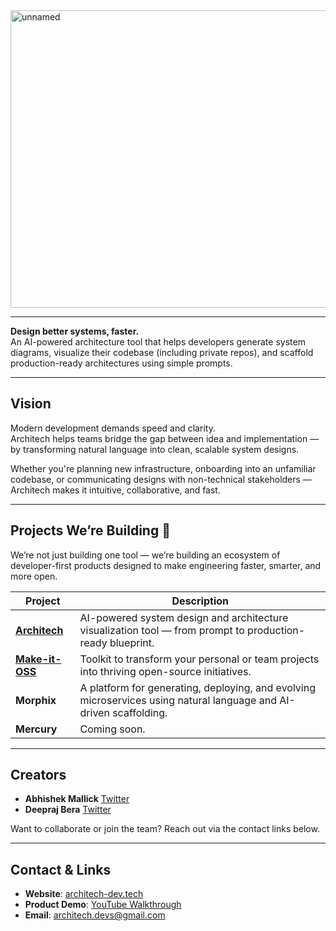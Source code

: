 <img width="1919" height="476" alt="unnamed" src="https://github.com/user-attachments/assets/f4a59f2b-8fb2-4dec-8dbb-30c04a42fbe8" />

---

**Design better systems, faster.**  
An AI-powered architecture tool that helps developers generate system diagrams, visualize their codebase (including private repos), and scaffold production-ready architectures using simple prompts.

---

## Vision

Modern development demands speed and clarity.  
Architech helps teams bridge the gap between idea and implementation — by transforming natural language into clean, scalable system designs.

Whether you're planning new infrastructure, onboarding into an unfamiliar codebase, or communicating designs with non-technical stakeholders — Architech makes it intuitive, collaborative, and fast.

---
## Projects We’re Building 🚧

We’re not just building one tool — we’re building an ecosystem of developer-first products designed to make engineering faster, smarter, and more open.

| Project | Description |
|----------|-------------|
| [**Architech**](https://www.architech-dev.tech/) | AI-powered system design and architecture visualization tool — from prompt to production-ready blueprint. |
| [**Make-it-OSS**](https://github.com/architech-devs/make-it-oss) | Toolkit to transform your personal or team projects into thriving open-source initiatives. |
| **Morphix** | A platform for generating, deploying, and evolving microservices using natural language and AI-driven scaffolding. |
| **Mercury** | Coming soon. |

---

## Creators

- **Abhishek Mallick**
  [Twitter](https://x.com/abhi_9t)
- **Deepraj Bera**
  [Twitter](https://x.com/deeprajbera21)

Want to collaborate or join the team? Reach out via the contact links below.

---

## Contact & Links

- **Website**: [architech-dev.tech](https://architech-dev.tech)  
- **Product Demo**: [YouTube Walkthrough](https://www.youtube.com/watch?v=-GCpYjzWjnQ)  
- **Email**: [architech.devs@gmail.com](mailto:architech.devs@gmail.com)
